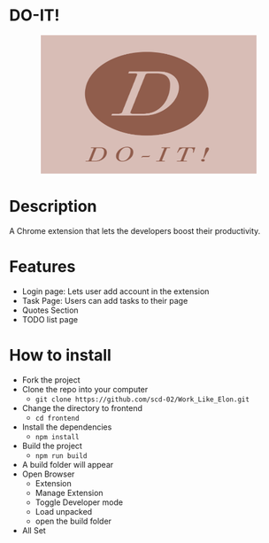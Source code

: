 # DO-IT!
<center><img src="https://github.com/scd-02/Work_Like_Elon/blob/debug/frontend/src/utilities/Assests/LOGO.png" style="height:250px; width:390px;"></center>

# Description
A Chrome extension that lets the developers boost their productivity.

# Features
- Login page: Lets user add account in the extension
- Task Page: Users can add tasks to their page
- Quotes Section
- TODO list page

# How to install
- Fork the project
- Clone the repo into your computer
    - ```git clone https://github.com/scd-02/Work_Like_Elon.git```
- Change the directory to frontend
    - ```cd frontend```
- Install the dependencies
    - ```npm install```
- Build the project
    - ```npm run build```
- A build folder will appear
- Open Browser
    - Extension
    - Manage Extension
    - Toggle Developer mode
    - Load unpacked
    - open the build folder
- All Set
